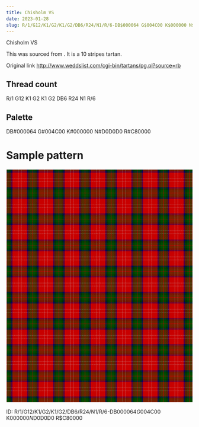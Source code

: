 ```yaml
---
title: Chisholm VS
date: 2023-01-28
slug: R/1/G12/K1/G2/K1/G2/DB6/R24/N1/R/6-DB$000064 G$004C00 K$000000 N$D0D0D0 R$C80000
---
```

Chisholm VS

This was sourced from <no value>.  It is a 10 stripes tartan.

Original link http://www.weddslist.com/cgi-bin/tartans/pg.pl?source=rb

## Thread count
R/1 G12 K1 G2 K1 G2 DB6 R24 N1 R/6

## Palette
DB#000064 G#004C00 K#000000 N#D0D0D0 R#C80000

# Sample pattern

![Tartan detail](tartan.png "R/1 G12 K1 G2 K1 G2 DB6 R24 N1 R/6 tartan")

ID: R/1/G12/K1/G2/K1/G2/DB6/R24/N1/R/6-DB$000064 G$004C00 K$000000 N$D0D0D0 R$C80000